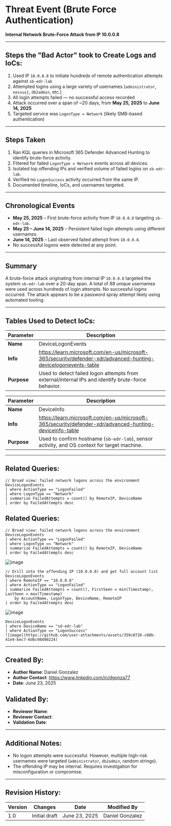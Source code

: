 # Threat Event (Brute Force Authentication)
**Internal Network Brute-Force Attack from IP 10.0.0.8**

---

## Steps the "Bad Actor" took to Create Logs and IoCs:
1. Used IP `10.0.0.8` to initiate hundreds of remote authentication attempts against `sb-edr-lab`
2. Attempted logins using a large variety of usernames (`administrator`, `nessus}`, `db2admin`, etc.)
3. All login attempts failed — no successful access recorded
4. Attack occurred over a span of ~20 days, from **May 25, 2025** to **June 14, 2025**
5. Targeted service was `LogonType = Network` (likely SMB-based authentication)

---

## Steps Taken
1. Ran KQL queries in Microsoft 365 Defender Advanced Hunting to identify brute-force activity.
2. Filtered for failed `LogonType = Network` events across all devices.
3. Isolated top offending IPs and verified volume of failed logins on `sb-edr-lab`.
4. Verified no `LogonSuccess` activity occurred from the same IP.
5. Documented timeline, IoCs, and usernames targeted.

---

## Chronological Events
- **May 25, 2025** – First brute-force activity from IP `10.0.0.8` targeting `sb-edr-lab`.
- **May 25 – June 14, 2025** – Persistent failed login attempts using different usernames.
- **June 14, 2025** – Last observed failed attempt from `10.0.0.8`.
- No successful logons were detected at any point.

---

## Summary
A brute-force attack originating from internal IP `10.0.0.8` targeted the system `sb-edr-lab` over a 20-day span. A total of 88 unique usernames were used across hundreds of login attempts. No successful logins occurred. The attack appears to be a password spray attempt likely using automated tooling.

---

## Tables Used to Detect IoCs:

| **Parameter** | **Description** |
|---------------|------------------|
| **Name** | DeviceLogonEvents |
| **Info** | https://learn.microsoft.com/en-us/microsoft-365/security/defender-xdr/advanced-hunting-devicelogonevents-table |
| **Purpose** | Used to detect failed logon attempts from external/internal IPs and identify brute-force behavior. |

| **Parameter** | **Description** |
|---------------|------------------|
| **Name** | DeviceInfo |
| **Info** | https://learn.microsoft.com/en-us/microsoft-365/security/defender-xdr/advanced-hunting-deviceinfo-table |
| **Purpose** | Used to confirm hostname (`sb-edr-lab`), sensor activity, and OS context for target machine. |

---

## Related Queries:
```kql
// Broad view: failed network logons across the environment
DeviceLogonEvents
| where ActionType == "LogonFailed"
| where LogonType == "Network"
| summarize FailedAttempts = count() by RemoteIP, DeviceName
| order by FailedAttempts desc
```
## Related Queries:
```kql
// Broad view: failed network logons across the environment
DeviceLogonEvents
| where ActionType == "LogonFailed"
| where LogonType == "Network"
| summarize FailedAttempts = count() by RemoteIP, DeviceName
| order by FailedAttempts desc
```
![image](https://github.com/user-attachments/assets/34f2949b-fe07-45eb-9985-f2ec75f7853a)

```
// Drill into the offending IP (10.0.0.8) and get full account list
DeviceLogonEvents
| where RemoteIP == "10.0.0.8"
| where ActionType == "LogonFailed"
| summarize FailedAttempts = count(), FirstSeen = min(Timestamp), LastSeen = max(Timestamp) 
    by AccountName, LogonType, DeviceName, RemoteIP
| order by FailedAttempts desc
```
![image](https://github.com/user-attachments/assets/11cfc7e1-ad43-4b66-8cfe-d5da72e90fa3)

```
DeviceLogonEvents
| where DeviceName == "sd-edr-lab"
| where ActionType == "LogonSuccess"
![image](https://github.com/user-attachments/assets/359c0726-c88b-41e9-bec7-6d6c98490224)
```
---

## Created By:
- **Author Name**: Daniel Gonzalez  
- **Author Contact**: https://www.linkedin.com/in/dgonza77  
- **Date**: June 23, 2025

## Validated By:
- **Reviewer Name**:
- **Reviewer Contact**:  
- **Validation Date**:  

---

## Additional Notes:
- No logon attempts were successful. However, multiple high-risk usernames were targeted (`administrator`, `db2admin`, random strings).
- The offending IP may be internal. Requires investigation for misconfiguration or compromise.

---

## Revision History:

| **Version** | **Changes** | **Date** | **Modified By** |
|-------------|-------------|----------|------------------|
| 1.0 | Initial draft | June 23, 2025 | Daniel Gonzalez |
